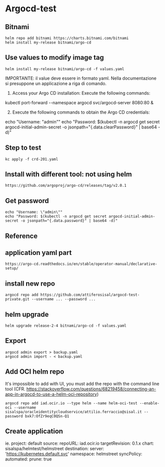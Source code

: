 Argocd-test
===========

Bitnami
-------

    helm repo add bitnami https://charts.bitnami.com/bitnami
    helm install my-release bitnami/argo-cd

## Use values to modify image tag

    helm install my-release bitnami/argo-cd -f values.yaml

IMPORTANTE: il value deve essere in formato yaml. Nella documentazione si presuppone un applicazione a riga di comando.

1. Access your Argo CD installation:
  Execute the following commands:

  kubectl port-forward --namespace argocd svc/argocd-server 8080:80 &

2. Execute the following commands to obtain the Argo CD credentials:

  echo "Username: \"admin\""
  echo "Password: $(kubectl -n argocd get secret argocd-initial-admin-secret -o jsonpath="{.data.clearPassword}" | base64 -d)"


## Step to test

    kc apply -f crd-201.yaml

Install with different tool: not using helm
----------------------------------------------------

    https://github.com/argoproj/argo-cd/releases/tag/v2.0.1

## Get password
    echo "Username: \"admin\""
    echo "Password: $(kubectl -n argocd get secret argocd-initial-admin-secret -o jsonpath="{.data.password}" | base64 -d)"

Reference
---------

## application yaml part

    https://argo-cd.readthedocs.io/en/stable/operator-manual/declarative-setup/

## install new repo

    argocd repo add https://github.com/attiferosisal/argocd-test-private.git --username ... --password ...

## helm upgrade

    helm upgrade release-2-4 bitnami/argo-cd -f values.yaml

Export
------

    argocd admin export > backup.yaml
    argocd admin import - < backup.yaml

Add OCI helm repo
------------------

It's impossible to add with UI, you must add the repo with the command line tool (CFR. https://stackoverflow.com/questions/68219458/connecting-an-app-in-argocd-to-use-a-helm-oci-repository)

    argocd repo add iad.ocir.io --type helm --name helm-oci-test --enable-oci --username  sisalspa/oracleidentitycloudservice/attilio.ferraccio@sisal.it --password bxk7:OfZr9eqC0QSn-Q1

Create application
------------------
ie.
    project: default
    source:
        repoURL: iad.ocir.io
        targetRevision: 0.1.x
        chart: sisalspa/helmtest/helmstreet
    destination:
        server: 'https://kubernetes.default.svc'
        namespace: helmstreet
    syncPolicy:
        automated:
            prune: true